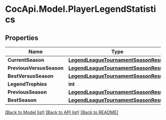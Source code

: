 # CocApi.Model.PlayerLegendStatistics
## Properties

Name | Type | Description | Notes
------------ | ------------- | ------------- | -------------
**CurrentSeason** | [**LegendLeagueTournamentSeasonResult**](LegendLeagueTournamentSeasonResult.md) |  | [optional] 
**PreviousVersusSeason** | [**LegendLeagueTournamentSeasonResult**](LegendLeagueTournamentSeasonResult.md) |  | [optional] 
**BestVersusSeason** | [**LegendLeagueTournamentSeasonResult**](LegendLeagueTournamentSeasonResult.md) |  | [optional] 
**LegendTrophies** | **int** |  | [optional] 
**PreviousSeason** | [**LegendLeagueTournamentSeasonResult**](LegendLeagueTournamentSeasonResult.md) |  | [optional] 
**BestSeason** | [**LegendLeagueTournamentSeasonResult**](LegendLeagueTournamentSeasonResult.md) |  | [optional] 

[[Back to Model list]](../README.md#documentation-for-models) [[Back to API list]](../README.md#documentation-for-api-endpoints) [[Back to README]](../README.md)


